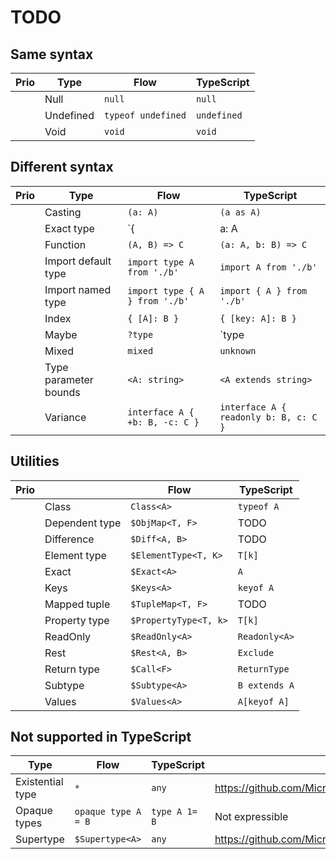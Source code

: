 # TODO

## Same syntax

| Prio  | Type        | Flow               | TypeScript |
|-------|-------------|--------------------|------------|
|       | Null        | `null`             | `null` |
|       | Undefined   | `typeof undefined` | `undefined` |
|       | Void        | `void`             | `void` |

## Different syntax

| Prio  | Type                  | Flow                           | TypeScript |
|-------|-----------------------|--------------------------------|------------|
|       | Casting               | `(a: A)`                       | `(a as A)` |
|       | Exact type            | `{| a: A |}`                   | `{ a: A }` |
|       | Function              | `(A, B) => C`                  | `(a: A, b: B) => C` |
|       | Import default type   | `import type A from './b'`     | `import A from './b'` |
|       | Import named type     | `import type { A } from './b'` | `import { A } from './b'` |
|       | Index                 | `{ [A]: B }`                   | `{ [key: A]: B }` |
|       | Maybe                 | `?type`                        | `type | null | undefined` |
|       | Mixed                 | `mixed`                        | `unknown` |
|       | Type parameter bounds | `<A: string>`                  | `<A extends string>` |
|       | Variance              | `interface A { +b: B, -c: C }` | `interface A { readonly b: B, c: C }` |

## Utilities

| Prio |                | Flow                  | TypeScript |
|------|----------------|-----------------------|------------|
|      | Class          | `Class<A>`            | `typeof A` |
|      | Dependent type | `$ObjMap<T, F>`       | TODO |
|      | Difference     | `$Diff<A, B>`         | TODO |
|      | Element type   | `$ElementType<T, K>`  | `T[k]` |
|      | Exact          | `$Exact<A>`           | `A` |
|      | Keys           | `$Keys<A>`            | `keyof A` |
|      | Mapped tuple   | `$TupleMap<T, F>`     | TODO |
|      | Property type  | `$PropertyType<T, k>` | `T[k]` |
|      | ReadOnly       | `$ReadOnly<A>`        | `Readonly<A>` |
|      | Rest           | `$Rest<A, B>`         | `Exclude` |
|      | Return type    | `$Call<F>`            | `ReturnType` |
|      | Subtype        | `$Subtype<A>`         | `B extends A` |
|      | Values         | `$Values<A>`          | `A[keyof A]` |

## Not supported in TypeScript
| Type             | Flow                | TypeScript    | Notes |
|------------------|---------------------|---------------|------|
| Existential type | `*`                 | `any`         | https://github.com/Microsoft/TypeScript/issues/14466 |
| Opaque types     | `opaque type A = B` | `type A 1= B` | Not expressible |
| Supertype        | `$Supertype<A>`     | `any`         | https://github.com/Microsoft/TypeScript/issues/14520 |
